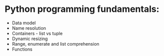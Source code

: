 # Python programming fundamentals:
<ul>
  <li>Data model</li>
  <li>Name resolution</li>
  <li>Containers - list vs tuple</li>
  <li>Dynamic resizing</li>
  <li>Range, enumerate and list comprehension</li>
  <li>Functions</li>
</ul>
